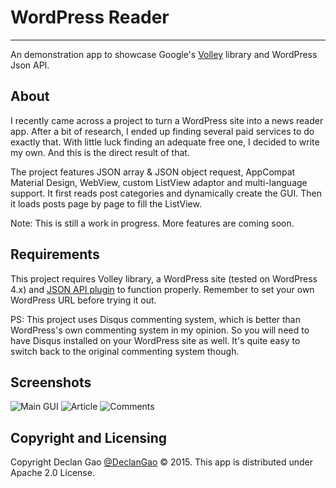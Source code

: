 # WordPress Reader
---
An demonstration app to showcase Google's [Volley](https://android.googlesource.com/platform/frameworks/volley) library and WordPress Json API.


## About
I recently came across a project to turn a WordPress site into a news reader app. After a bit of research, I ended up finding several paid services to do exactly that. With little luck finding an adequate free one, I decided to write my own. And this is the direct result of that. 


The project features JSON array & JSON object request, AppCompat Material Design, WebView, custom ListView adaptor and multi-language support. It first reads post categories and dynamically create the GUI. Then it loads posts page by page to fill the ListView.


Note: This is still a work in progress. More features are coming soon. 


## Requirements
This project requires Volley library, a WordPress site (tested on WordPress 4.x) and [JSON API plugin](https://wordpress.org/plugins/json-api/) to function properly. Remember to set your own WordPress URL before trying it out.

PS: This project uses Disqus commenting system, which is better than WordPress's own commenting system in my opinion. So you will need to have Disqus installed on your WordPress site as well. It's quite easy to switch back to the original commenting system though.

## Screenshots
![Main GUI](http://i.imgur.com/QYXzoue.png)
![Article](http://i.imgur.com/lDPKvUB.png)
![Comments](http://i.imgur.com/r68Hvx2.png)


## Copyright and Licensing
Copyright Declan Gao [@DeclanGao](http://twitter.com/DeclanGao/) © 2015.
This app is distributed under Apache 2.0 License.